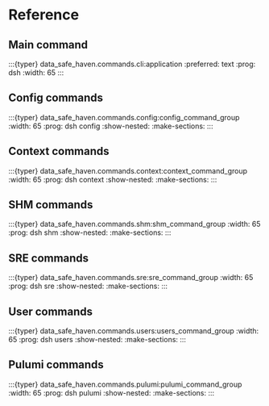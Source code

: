 # Reference

## Main command

:::{typer} data_safe_haven.commands.cli:application
:preferred: text
:prog: dsh
:width: 65
:::

## Config commands

:::{typer} data_safe_haven.commands.config:config_command_group
:width: 65
:prog: dsh config
:show-nested:
:make-sections:
:::

## Context commands

:::{typer} data_safe_haven.commands.context:context_command_group
:width: 65
:prog: dsh context
:show-nested:
:make-sections:
:::

## SHM commands

:::{typer} data_safe_haven.commands.shm:shm_command_group
:width: 65
:prog: dsh shm
:show-nested:
:make-sections:
:::

## SRE commands

:::{typer} data_safe_haven.commands.sre:sre_command_group
:width: 65
:prog: dsh sre
:show-nested:
:make-sections:
:::

## User commands

:::{typer} data_safe_haven.commands.users:users_command_group
:width: 65
:prog: dsh users
:show-nested:
:make-sections:
:::


## Pulumi commands

:::{typer} data_safe_haven.commands.pulumi:pulumi_command_group
:width: 65
:prog: dsh pulumi
:show-nested:
:make-sections:
:::
